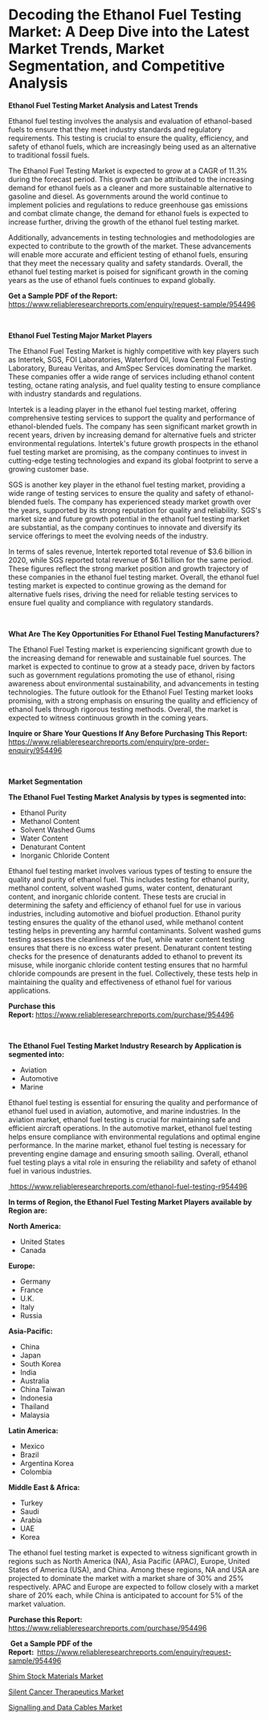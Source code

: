 <p><h1>Decoding the Ethanol Fuel Testing Market: A Deep Dive into the Latest Market Trends, Market Segmentation, and Competitive Analysis</h1></p><p><strong>Ethanol Fuel Testing Market Analysis and Latest Trends</strong></p>
<p><p>Ethanol fuel testing involves the analysis and evaluation of ethanol-based fuels to ensure that they meet industry standards and regulatory requirements. This testing is crucial to ensure the quality, efficiency, and safety of ethanol fuels, which are increasingly being used as an alternative to traditional fossil fuels.</p><p>The Ethanol Fuel Testing Market is expected to grow at a CAGR of 11.3% during the forecast period. This growth can be attributed to the increasing demand for ethanol fuels as a cleaner and more sustainable alternative to gasoline and diesel. As governments around the world continue to implement policies and regulations to reduce greenhouse gas emissions and combat climate change, the demand for ethanol fuels is expected to increase further, driving the growth of the ethanol fuel testing market.</p><p>Additionally, advancements in testing technologies and methodologies are expected to contribute to the growth of the market. These advancements will enable more accurate and efficient testing of ethanol fuels, ensuring that they meet the necessary quality and safety standards. Overall, the ethanol fuel testing market is poised for significant growth in the coming years as the use of ethanol fuels continues to expand globally.</p></p>
<p><strong>Get a Sample PDF of the Report:&nbsp;</strong> <a href="https://www.reliableresearchreports.com/enquiry/request-sample/954496">https://www.reliableresearchreports.com/enquiry/request-sample/954496</a></p>
<p>&nbsp;</p>
<p><strong>Ethanol Fuel Testing Major Market Players</strong></p>
<p><p>The Ethanol Fuel Testing Market is highly competitive with key players such as Intertek, SGS, FOI Laboratories, Waterford Oil, Iowa Central Fuel Testing Laboratory, Bureau Veritas, and AmSpec Services dominating the market. These companies offer a wide range of services including ethanol content testing, octane rating analysis, and fuel quality testing to ensure compliance with industry standards and regulations.</p><p>Intertek is a leading player in the ethanol fuel testing market, offering comprehensive testing services to support the quality and performance of ethanol-blended fuels. The company has seen significant market growth in recent years, driven by increasing demand for alternative fuels and stricter environmental regulations. Intertek's future growth prospects in the ethanol fuel testing market are promising, as the company continues to invest in cutting-edge testing technologies and expand its global footprint to serve a growing customer base.</p><p>SGS is another key player in the ethanol fuel testing market, providing a wide range of testing services to ensure the quality and safety of ethanol-blended fuels. The company has experienced steady market growth over the years, supported by its strong reputation for quality and reliability. SGS's market size and future growth potential in the ethanol fuel testing market are substantial, as the company continues to innovate and diversify its service offerings to meet the evolving needs of the industry.</p><p>In terms of sales revenue, Intertek reported total revenue of $3.6 billion in 2020, while SGS reported total revenue of $6.1 billion for the same period. These figures reflect the strong market position and growth trajectory of these companies in the ethanol fuel testing market. Overall, the ethanol fuel testing market is expected to continue growing as the demand for alternative fuels rises, driving the need for reliable testing services to ensure fuel quality and compliance with regulatory standards.</p></p>
<p>&nbsp;</p>
<p><strong>What Are The Key Opportunities For Ethanol Fuel Testing Manufacturers?</strong></p>
<p><p>The Ethanol Fuel Testing market is experiencing significant growth due to the increasing demand for renewable and sustainable fuel sources. The market is expected to continue to grow at a steady pace, driven by factors such as government regulations promoting the use of ethanol, rising awareness about environmental sustainability, and advancements in testing technologies. The future outlook for the Ethanol Fuel Testing market looks promising, with a strong emphasis on ensuring the quality and efficiency of ethanol fuels through rigorous testing methods. Overall, the market is expected to witness continuous growth in the coming years.</p></p>
<p><strong>Inquire or Share Your Questions If Any Before Purchasing This Report:</strong> <a href="https://www.reliableresearchreports.com/enquiry/pre-order-enquiry/954496">https://www.reliableresearchreports.com/enquiry/pre-order-enquiry/954496</a></p>
<p>&nbsp;</p>
<p><strong>Market Segmentation</strong></p>
<p><strong>The Ethanol Fuel Testing Market Analysis by types is segmented into:</strong></p>
<p><ul><li>Ethanol Purity</li><li>Methanol Content</li><li>Solvent Washed Gums</li><li>Water Content</li><li>Denaturant Content</li><li>Inorganic Chloride Content</li></ul></p>
<p><p>Ethanol fuel testing market involves various types of testing to ensure the quality and purity of ethanol fuel. This includes testing for ethanol purity, methanol content, solvent washed gums, water content, denaturant content, and inorganic chloride content. These tests are crucial in determining the safety and efficiency of ethanol fuel for use in various industries, including automotive and biofuel production. Ethanol purity testing ensures the quality of the ethanol used, while methanol content testing helps in preventing any harmful contaminants. Solvent washed gums testing assesses the cleanliness of the fuel, while water content testing ensures that there is no excess water present. Denaturant content testing checks for the presence of denaturants added to ethanol to prevent its misuse, while inorganic chloride content testing ensures that no harmful chloride compounds are present in the fuel. Collectively, these tests help in maintaining the quality and effectiveness of ethanol fuel for various applications.</p></p>
<p><strong>Purchase this Report:&nbsp;</strong><a href="https://www.reliableresearchreports.com/purchase/954496">https://www.reliableresearchreports.com/purchase/954496</a></p>
<p>&nbsp;</p>
<p><strong>The Ethanol Fuel Testing Market Industry Research by Application is segmented into:</strong></p>
<p><ul><li>Aviation</li><li>Automotive</li><li>Marine</li></ul></p>
<p><p>Ethanol fuel testing is essential for ensuring the quality and performance of ethanol fuel used in aviation, automotive, and marine industries. In the aviation market, ethanol fuel testing is crucial for maintaining safe and efficient aircraft operations. In the automotive market, ethanol fuel testing helps ensure compliance with environmental regulations and optimal engine performance. In the marine market, ethanol fuel testing is necessary for preventing engine damage and ensuring smooth sailing. Overall, ethanol fuel testing plays a vital role in ensuring the reliability and safety of ethanol fuel in various industries.</p></p>
<p><a href="https://www.reliableresearchreports.com/ethanol-fuel-testing-r954496">&nbsp;https://www.reliableresearchreports.com/ethanol-fuel-testing-r954496</a></p>
<p><strong>In terms of Region, the Ethanol Fuel Testing Market Players available by Region are:</strong></p>
<p>
    <p> <strong> North America: </strong>
        <ul>
            <li>United States</li>
            <li>Canada</li>
        </ul>
        </p> 
    <p> <strong> Europe: </strong>
        <ul>
            <li>Germany</li>
            <li>France</li>
            <li>U.K.</li>
            <li>Italy</li>
            <li>Russia</li>
        </ul>
        </p> 
    <p> <strong> Asia-Pacific: </strong>
        <ul>
            <li>China</li>
            <li>Japan</li>
            <li>South Korea</li>
            <li>India</li>
            <li>Australia</li>
            <li>China Taiwan</li>
            <li>Indonesia</li>
            <li>Thailand</li>
            <li>Malaysia</li>
        </ul>
        </p> 
    <p> <strong> Latin America: </strong>
        <ul>
            <li>Mexico</li>
            <li>Brazil</li>
            <li>Argentina Korea</li>
            <li>Colombia</li>
        </ul>
        </p> 
    <p> <strong> Middle East & Africa: </strong>
        <ul>
            <li>Turkey</li>
            <li>Saudi</li>
            <li>Arabia</li>
            <li>UAE</li>
            <li>Korea</li>
        </ul>
    </p>
    </p>
<p><p>The ethanol fuel testing market is expected to witness significant growth in regions such as North America (NA), Asia Pacific (APAC), Europe, United States of America (USA), and China. Among these regions, NA and USA are projected to dominate the market with a market share of 30% and 25% respectively. APAC and Europe are expected to follow closely with a market share of 20% each, while China is anticipated to account for 5% of the market valuation.</p></p>
<p><strong>Purchase this Report: </strong><a href="https://www.reliableresearchreports.com/purchase/954496">https://www.reliableresearchreports.com/purchase/954496</a></p>
<p>&nbsp;<strong>Get a Sample PDF of the Report:&nbsp;&nbsp;</strong><a href="https://www.reliableresearchreports.com/enquiry/request-sample/954496">https://www.reliableresearchreports.com/enquiry/request-sample/954496</a></p>
<p><strong></strong></p>
<p><p><a href="https://www.linkedin.com/pulse/shim-stock-materials-market-report-reveals-latest-trends-esyae">Shim Stock Materials Market</a></p><p><a href="https://www.linkedin.com/pulse/silent-cancer-therapeutics-market-exploring-share-trends-feqke">Silent Cancer Therapeutics Market</a></p><p><a href="https://www.linkedin.com/pulse/signalling-data-cables-market-size-outlook-forecast-9i4fe">Signalling and Data Cables Market</a></p></p>